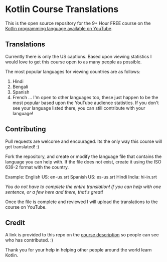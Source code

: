 # Kotlin Course Translations

This is the open source repository for the 9+ Hour FREE course on the [Kotlin programming language available on YouTube](https://www.youtube.com/watch?v=wuiT4T_LJQo).

## Translations

Currently there is only the US captions. Based upon viewing statistics I would love to get this course open to as many people as possible. 

The most popular languages for viewing countries are as follows: 

1. Hindi
2. Bengali
3. Spanish
4. French
... I'm open to other languages too, these just happen to be the most popular based upon the YouTube audience statistics. If you don't see your language listed there, you can still contribute with your language!


## Contributing 

Pull requests are welcome and encouraged. Its the only way this course will get translated! :) 

Fork the repository, and create or modify the language file that contains the language you can help with. If the file does not exist, create it using the ISO 639-2 format with the country. 

Example: 
English US: en-us.srt
Spanish US: es-us.srt
Hindi India: hi-in.srt

_You do not have to complete the entire translation! If you can help with one sentence, or a few here and there, that's great!_

Once the file is complete and reviewed I will upload the translations to the course on YouTube. 

## Credit

A link is provided to this repo on the [course description](https://www.youtube.com/watch?v=wuiT4T_LJQo&t=23783s) so people can see who has contributed. :) 

Thank you for your help in helping other people around the world learn Kotlin.
